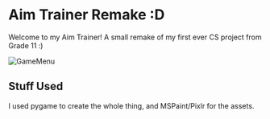# Aim Trainer Remake :D

Welcome to my Aim Trainer! A small remake of my first ever CS project from Grade 11 :)

![GameMenu](https://imgur.com/GBNTHQU.png)

## Stuff Used

I used pygame to create the whole thing, and MSPaint/Pixlr for the assets.
